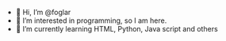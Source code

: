 - 👋 Hi, I’m @foglar
- 👀 I’m interested in programming, so I am here.
- 🌱 I’m currently learning HTML, Python, Java script and others

<!---
foglar/foglar is a ✨ special ✨ repository because its `README.md` (this file) appears on your GitHub profile.
You can click the Preview link to take a look at your changes.
--->
